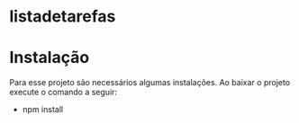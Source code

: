 # listadetarefas

# Instalação <br />
Para esse projeto são necessários algumas instalações. Ao baixar o projeto execute o comando a seguir: <br />

- npm install


